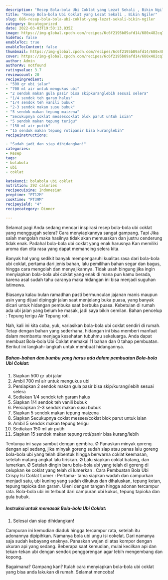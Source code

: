 ```yaml
---
description: "Resep Bola-bola Ubi Coklat yang Lezat Sekali , Bikin Ngiler"
title: "Resep Bola-bola Ubi Coklat yang Lezat Sekali , Bikin Ngiler"
slug: 686-resep-bola-bola-ubi-coklat-yang-lezat-sekali-bikin-ngiler
category: Uncategorized
date: 2022-03-03T19:50:13.835Z
image: https://img-global.cpcdn.com/recipes/6c6f2195b89afd14/680x482cq70/bola-bola-ubi-coklat-foto-resep-utama.jpg
hideToc: false
enableToc: true
enableTocContent: false
thumbnail: https://img-global.cpcdn.com/recipes/6c6f2195b89afd14/680x482cq70/bola-bola-ubi-coklat-foto-resep-utama.jpg
cover: https://img-global.cpcdn.com/recipes/6c6f2195b89afd14/680x482cq70/bola-bola-ubi-coklat-foto-resep-utama.jpg
author: Admin
authorAv: notfound
ratingvalue: 3.7
reviewcount: 20
recipeingredient:
- "500 gr ubi jalar"
- "700 ml air untuk mengukus ubi"
- "2 sendok makan gula pasir bisa skipkuranglebih sesuai selera"
- "1/4 sendok teh garam halus"
- "1/4 sendok teh vanili bubuk"
- "2-3 sendok makan susu bubuk"
- "5 sendok makan tepung maizena"
- "Secukupnya coklat messescoklat blok parut untuk isian"
- "5 sendok makan tepung terigu"
- "150 ml air putih"
- "15 sendok makan tepung rotipanir bisa kuranglebih"
recipeinstructions:

- "Sudah jadi dan siap dihidangkan!"
categories:
- Resep
tags:
- bolabola
- ubi
- coklat

katakunci: bolabola ubi coklat 
nutrition: 292 calories
recipecuisine: Indonesian
preptime: "PT12M"
cooktime: "PT39M"
recipeyield: "4"
recipecategory: Dinner

---
```



Selamat pagi Anda sedang mencari inspirasi resep bola-bola ubi coklat yang menggugah selera? Cara menyiapkannya sangat gampang. Tapi Jika salah mengolah maka hasilnya tidak akan memuaskan dan justru cenderung tidak enak. Padahal bola-bola ubi coklat yang enak harusnya Kan memiliki aroma dan cita rasa yang dapat memancing selera kita.


Banyak hal yang sedikit banyak mempengaruhi kualitas rasa dari bola-bola ubi coklat, pertama dari jenis bahan, lalu pemilihan bahan segar dan bagus, hingga cara mengolah dan menyajikannya. Tidak usah bingung jika ingin menyiapkan bola-bola ubi coklat yang enak di mana pun kamu berada, karena asal sudah tahu caranya maka hidangan ini bisa menjadi suguhan istimewa.

Biasanya kalau bulan ramadhan pasti bermunculan jajanan manis maupun asin yang dijual dipinggir jalan saat menjelang buka puasa, yang banyak dicari untuk hidangan pembuka saat berbuka puasa. Kebetulan di rumah ada ubi jalan yang belum ke masak, jadi saya bikin cemilan. Bahan pencelup : Tepung terigu Air Tepung roti.


Nah, kali ini kita coba, yuk, variasikan bola-bola ubi coklat sendiri di rumah. Tetap dengan bahan yang sederhana, hidangan ini bisa memberi manfaat dalam membantu menjaga kesehatan tubuhmu sekeluarga. Anda dapat membuat Bola-bola Ubi Coklat memakai 11 bahan dan 0 tahap pembuatan. Berikut ini langkah-langkah untuk membuat hidangannya.

<!--inarticleads1-->

##### Bahan-bahan dan bumbu yang harus ada dalam pembuatan Bola-bola Ubi Coklat:

1. Siapkan 500 gr ubi jalar
1. Ambil 700 ml air untuk mengukus ubi
1. Persiapkan 2 sendok makan gula pasir bisa skip/kurang/lebih sesuai selera
1. Sediakan 1/4 sendok teh garam halus
1. Siapkan 1/4 sendok teh vanili bubuk
1. Persiapkan 2-3 sendok makan susu bubuk
1. Siapkan 5 sendok makan tepung maizena
1. Siapkan Secukupnya coklat messes/coklat blok parut untuk isian
1. Ambil 5 sendok makan tepung terigu
1. Sediakan 150 ml air putih
1. Siapkan 15 sendok makan tepung roti/panir bisa kurang/lebih


Tentunya ini saya sambut dengan gembira. Ø Panaskan minyak goreng dengan api sedang, jika minyak goreng sudah siap atau panas lalu goreng bola-bola ubi yang telah dibentuk hingga berwarna coklat keemasan, setelah matang angkat lalu tiriskan. Ø Lalu siapkan coklat batang, dan lumerkan. Ø Setelah dingin baru bola-bola ubi yang telah di goreng di celupkan ke coklat yang telah di lumerkan . Cara Pembuatan Bola Ubi Crispy Isi Coklat Lumer : Pertama- tama siapkan wadah dan campurkan menjadi satu, ubi kuning yang sudah dikukus dan dihaluskan, tepung ketan, tepung tapioka dan garam. Uleni dengan tangan hingga adonan tercampur rata. Bola-bola ubi ini terbuat dari campuran ubi kukus, tepung tapioka dan gula bubuk. 

<!--inarticleads2-->

##### Instruksi untuk memasak Bola-bola Ubi Coklat:


1. Selesai dan siap dihidangkan!

Campuran ini kemudian diaduk hingga tercampur rata, setelah itu adonannya dipipihkan. Namanya bola ubi ungu isi cokelat. Dari namanya saja sudah kebayang enaknya. Panaskan wajan di atas kompor dengan ukuran api yang sedang. Beberapa saat kemudian, mulai kecilkan api dan tekan-tekan ubi dengan sendok penggorengan agar lebih mengembang dan kopong. 

Bagaimana? Gampang kan? Itulah cara menyiapkan bola-bola ubi coklat yang bisa anda lakukan di rumah. Selamat mencoba!
